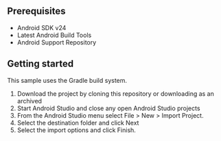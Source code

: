 Prerequisites
--------------

- Android SDK v24
- Latest Android Build Tools
- Android Support Repository

Getting started
---------------

This sample uses the Gradle build system.

1. Download the project by cloning this repository or downloading as an archived
2. Start Android Studio and close any open Android Studio projects
3. From the Android Studio menu select File > New > Import Project.
4. Select the destination folder and click Next
5. Select the import options and click Finish.

